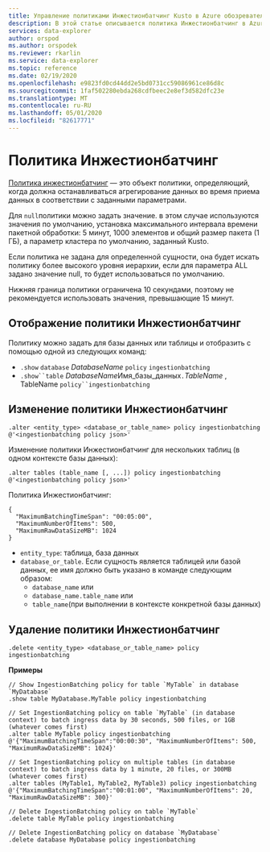 ```yaml
---
title: Управление политиками Инжестионбатчинг Kusto в Azure обозреватель данных
description: В этой статье описывается политика Инжестионбатчинг в Azure обозреватель данных.
services: data-explorer
author: orspod
ms.author: orspodek
ms.reviewer: rkarlin
ms.service: data-explorer
ms.topic: reference
ms.date: 02/19/2020
ms.openlocfilehash: e9823fd0cd44dd2e5bd0731cc59086961ce86d8c
ms.sourcegitcommit: 1faf502280ebda268cdfbeec2e8ef3d582dfc23e
ms.translationtype: MT
ms.contentlocale: ru-RU
ms.lasthandoff: 05/01/2020
ms.locfileid: "82617771"
---
```

# <a name="ingestionbatching-policy"></a>Политика Инжестионбатчинг

[Политика инжестионбатчинг](batchingpolicy.md) — это объект политики, определяющий, когда должна останавливаться агрегирование данных во время приема данных в соответствии с заданными параметрами.

Для `null`политики можно задать значение. в этом случае используются значения по умолчанию, установка максимального интервала времени пакетной обработки: 5 минут, 1000 элементов и общий размер пакета (1 ГБ), а параметр кластера по умолчанию, заданный Kusto.

Если политика не задана для определенной сущности, она будет искать политику более высокого уровня иерархии, если для параметра ALL задано значение null, то будет использоваться по умолчанию. 

Нижняя граница политики ограничена 10 секундами, поэтому не рекомендуется использовать значения, превышающие 15 минут.

## <a name="displaying-the-ingestionbatching-policy"></a>Отображение политики Инжестионбатчинг

Политику можно задать для базы данных или таблицы и отобразить с помощью одной из следующих команд:

* `.show` `database` *DatabaseName* `policy` `ingestionbatching`
* `.show``table` *DatabaseName*Имя_базы_данных`.`*TableName* , TableName `policy``ingestionbatching`

## <a name="altering-the-ingestionbatching-policy"></a>Изменение политики Инжестионбатчинг

```kusto
.alter <entity_type> <database_or_table_name> policy ingestionbatching @'<ingestionbatching policy json>'
```

Изменение политики Инжестионбатчинг для нескольких таблиц (в одном контексте базы данных):

```kusto
.alter tables (table_name [, ...]) policy ingestionbatching @'<ingestionbatching policy json>'
```

Политика Инжестионбатчинг:

```kusto
{
  "MaximumBatchingTimeSpan": "00:05:00",
  "MaximumNumberOfItems": 500, 
  "MaximumRawDataSizeMB": 1024
}
```

* `entity_type`: таблица, база данных
* `database_or_table`. Если сущность является таблицей или базой данных, ее имя должно быть указано в команде следующим образом: 
  - `database_name` или 
  - `database_name.table_name` или 
  - `table_name`(при выполнении в контексте конкретной базы данных)

## <a name="deleting-the-ingestionbatching-policy"></a>Удаление политики Инжестионбатчинг

```kusto
.delete <entity_type> <database_or_table_name> policy ingestionbatching
```

**Примеры**

```kusto
// Show IngestionBatching policy for table `MyTable` in database `MyDatabase`
.show table MyDatabase.MyTable policy ingestionbatching 

// Set IngestionBatching policy on table `MyTable` (in database context) to batch ingress data by 30 seconds, 500 files, or 1GB (whatever comes first)
.alter table MyTable policy ingestionbatching @'{"MaximumBatchingTimeSpan":"00:00:30", "MaximumNumberOfItems": 500, "MaximumRawDataSizeMB": 1024}'

// Set IngestionBatching policy on multiple tables (in database context) to batch ingress data by 1 minute, 20 files, or 300MB (whatever comes first)
.alter tables (MyTable1, MyTable2, MyTable3) policy ingestionbatching @'{"MaximumBatchingTimeSpan":"00:01:00", "MaximumNumberOfItems": 20, "MaximumRawDataSizeMB": 300}'

// Delete IngestionBatching policy on table `MyTable`
.delete table MyTable policy ingestionbatching

// Delete IngestionBatching policy on database `MyDatabase`
.delete database MyDatabase policy ingestionbatching
```
